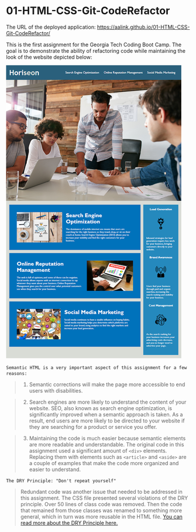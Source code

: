 # 01-HTML-CSS-Git-CodeRefactor

The URL of the deployed application:
https://aalink.github.io/01-HTML-CSS-Git-CodeRefactor/

This is the first assignment for the Georgia Tech Coding Boot Camp.
The goal is to demonstrate the ability of refactoring code while maintaining the look of the website depicted below:

![Horiseon web application](assets/images/01-html-css-git-homework-demo.png)

```
Semantic HTML is a very important aspect of this assignment for a few reasons:
```
> 1) Semantic corrections will make the page more accessible to end users with disabilities.

> 2) Search engines are more likely to understand the content of your website. SEO, also known as search engine optimization, is significantly improved when a semantic approach is taken. As a result, end users are more likely to be directed to your website if they are searching for a product or service you offer.

> 3) Maintaining the code is much easier because semantic elements are more readable and understandable.  The original code in this assignment used a significant amount of `<div>` elements.  Replacing them with elements such as `<article>` and `<aside>` are a couple of examples that make the code more organized and easier to understand.


```
The DRY Principle: "Don't repeat yourself"
```

> Redundant code was another issue that needed to be addressed in this assignment. The CSS file presented several violations of the DRY principle.  Over 50 lines of class code was removed.  Then the code that remained from those classes was renamed to something more general, which in turn was more reusable in the HTML file.
[You can read more about the DRY Principle here.](https://en.wikipedia.org/wiki/Don't_repeat_yourself)
